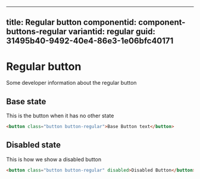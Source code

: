 ---
title: Regular button
componentid: component-buttons-regular
variantid: regular
guid: 31495b40-9492-40e4-86e3-1e06bfc40171
----
# Regular button
Some developer information about the regular button

## Base state
This is the button when it has no other state
```html
<button class="button button-regular">Base Button text</button>
```

## Disabled state
This is how we show a disabled button
```html
<button class="button button-regular" disabled>Disabled Button</button>
```